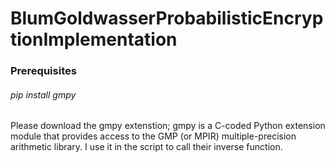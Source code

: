 # BlumGoldwasserProbabilisticEncryptionImplementation
<h3> Prerequisites </h3>
<h6>pip install gmpy</h6>
Please download the gmpy extenstion; gmpy is a C-coded Python extension module that provides access to the GMP (or MPIR) multiple-precision arithmetic library. I use it in the script to call their inverse function. 

